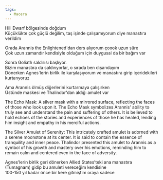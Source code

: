 ```yaml
---  
tags:  
  - Macera  
---  
```

Hill Dwarf bölgesinde doğdum  
Küçüklükte çok güçlü değilim, taş işinde çalışamıyorum diye manastıra verildim  
  
Orada Arannis the Enlightened'dan ders alıyorum çoook uzun süre  
Çok uzun zamandır kendisiyle olduğum için duygusal da bir bağım var  
  
Sonra Goliath saldırısı başlıyor.  
Bizim manastıra da saldırıyorlar, o sırada ben dışarıdayım  
Dönerken Agnes'lerin birlik ile karşılaşıyorum ve manastıra girip içeridekileri kurtarıyoruz  
  
Ama Arannis ölmüş diğerlerini kurtarmaya çalışırken  
Üstünde maskesi ve Thalindor'dan aldığı amulet var  
  
The Echo Mask: A silver mask with a mirrored surface, reflecting the faces of those who look upon it. The Echo Mask symbolizes Arannis' ability to truly see and understand the pain and suffering of others. It is believed to hold echoes of the stories and experiences of those he has healed, lending him insight and empathy in his merciful actions.  
  
The Silver Amulet of Serenity: This intricately crafted amulet is adorned with a serene moonstone at its center. It is said to contain the essence of tranquility and inner peace. Thalindor presented this amulet to Arannis as a symbol of his growth and mastery over his emotions, reminding him to remain calm and centered even in the face of adversity.  
  
Agnes'lerin birlik geri dönerken Allied States'teki ana manastıra (Tumagnam) gidip bu amuleti vereceğim kendisine  
100-150 yıl kadar önce bir kere gitmiştim oraya sadece
